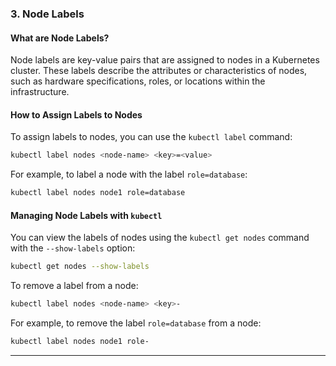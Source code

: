 ### 3. **Node Labels**

#### **What are Node Labels?**

Node labels are key-value pairs that are assigned to nodes in a Kubernetes cluster. These labels describe the attributes or characteristics of nodes, such as hardware specifications, roles, or locations within the infrastructure.

#### **How to Assign Labels to Nodes**

To assign labels to nodes, you can use the `kubectl label` command:

```bash
kubectl label nodes <node-name> <key>=<value>
```

For example, to label a node with the label `role=database`:

```bash
kubectl label nodes node1 role=database
```

#### **Managing Node Labels with `kubectl`**

You can view the labels of nodes using the `kubectl get nodes` command with the `--show-labels` option:

```bash
kubectl get nodes --show-labels
```

To remove a label from a node:

```bash
kubectl label nodes <node-name> <key>-
```

For example, to remove the label `role=database` from a node:

```bash
kubectl label nodes node1 role-
```

---